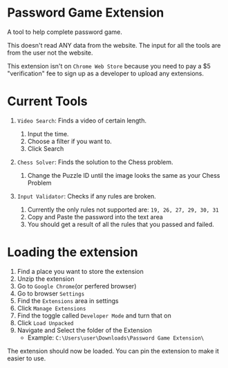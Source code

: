 # Password Game Extension

A tool to help complete password game.

This doesn't read ANY data from the website.
The input for all the tools are from the user not the website.

This extension isn't on `Chrome Web Store` because you need to pay a $5 "verification" fee to sign up as a developer to upload any extensions.

# Current Tools

1) `Video Search`: Finds a video of certain length.
    1) Input the time.
    2) Choose a filter if you want to.
    3) Click Search

2) `Chess Solver`: Finds the solution to the Chess problem.
   1) Change the Puzzle ID until the image looks the same as your Chess Problem

3) `Input Validator`: Checks if any rules are broken.
    1) Currently the only rules not supported are: `19, 26, 27, 29, 30, 31`
    2) Copy and Paste the password into the text area
    3) You should get a result of all the rules that you passed and failed.

# Loading the extension

1) Find a place you want to store the extension
2) Unzip the extension
3) Go to `Google Chrome`(or perfered browser)
4) Go to browser `Settings`
5) Find the `Extensions` area in settings
6) Click `Manage Extensions`
7) Find the toggle called `Developer Mode` and turn that on
8) Click `Load Unpacked`
9) Navigate and Select the folder of the Extension
    - Example: `C:\Users\user\Downloads\Password Game Extension\`

The extension should now be loaded.
You can pin the extension to make it easier to use.
